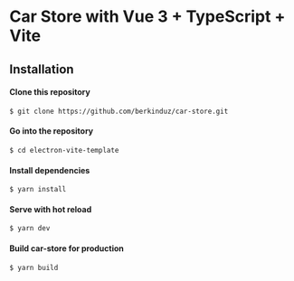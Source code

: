 # Car Store with Vue 3 + TypeScript + Vite

## Installation

#### Clone this repository

    $ git clone https://github.com/berkinduz/car-store.git

#### Go into the repository

    $ cd electron-vite-template

#### Install dependencies

    $ yarn install

#### Serve with hot reload

    $ yarn dev

#### Build car-store for production

    $ yarn build
